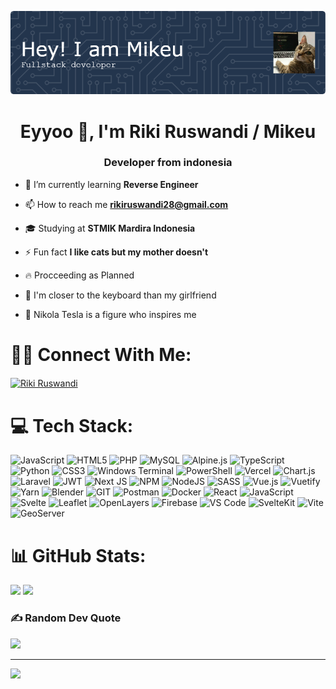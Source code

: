 ![Header](./github-header-image.png)
<h1 align="center">Eyyoo 👋, I'm Riki Ruswandi / Mikeu</h1>
<h3 align="center">Developer from indonesia</h3>

- 🌱 I’m currently learning **Reverse Engineer**

- 📫 How to reach me **rikiruswandi28@gmail.com**

- 🎓️ Studying at **STMIK Mardira Indonesia**

- ⚡ Fun fact **I like cats but my mother doesn't**

- 🔥 Procceeding as Planned

- 🤝 I'm closer to the keyboard than my girlfriend

- 🌈 Nikola Tesla is a figure who inspires me

# 🙌🏻 Connect With Me:
<p align="left">
<a href="https://linkedin.com/in/riki-ruswandi-b8a507190" target="blank"><img align="center" src="https://raw.githubusercontent.com/rahuldkjain/github-profile-readme-generator/master/src/images/icons/Social/linked-in-alt.svg" alt="Riki Ruswandi" height="30" width="40" /></a>
</p>

# 💻 Tech Stack:
![JavaScript](https://img.shields.io/badge/javascript-%23323330.svg?style=for-the-badge&logo=javascript&logoColor=%23F7DF1E) ![HTML5](https://img.shields.io/badge/html5-%23E34F26.svg?style=for-the-badge&logo=html5&logoColor=white) ![PHP](https://img.shields.io/badge/php-%23777BB4.svg?style=for-the-badge&logo=php&logoColor=white) ![MySQL](https://img.shields.io/badge/mysql-4479A1.svg?style=for-the-badge&logo=mysql&logoColor=white) ![Alpine.js](https://img.shields.io/badge/alpinejs-white.svg?style=for-the-badge&logo=alpinedotjs&logoColor=%238BC0D0) ![TypeScript](https://img.shields.io/badge/typescript-%23007ACC.svg?style=for-the-badge&logo=typescript&logoColor=white) ![Python](https://img.shields.io/badge/python-3670A0?style=for-the-badge&logo=python&logoColor=ffdd54) ![CSS3](https://img.shields.io/badge/css3-%231572B6.svg?style=for-the-badge&logo=css3&logoColor=white) ![Windows Terminal](https://img.shields.io/badge/Windows%20Terminal-%234D4D4D.svg?style=for-the-badge&logo=windows-terminal&logoColor=white) ![PowerShell](https://img.shields.io/badge/PowerShell-%235391FE.svg?style=for-the-badge&logo=powershell&logoColor=white) ![Vercel](https://img.shields.io/badge/vercel-%23000000.svg?style=for-the-badge&logo=vercel&logoColor=white) ![Chart.js](https://img.shields.io/badge/chart.js-F5788D.svg?style=for-the-badge&logo=chart.js&logoColor=white) ![Laravel](https://img.shields.io/badge/laravel-%23FF2D20.svg?style=for-the-badge&logo=laravel&logoColor=white) ![JWT](https://img.shields.io/badge/JWT-black?style=for-the-badge&logo=JSON%20web%20tokens) ![Next JS](https://img.shields.io/badge/Next-black?style=for-the-badge&logo=next.js&logoColor=white) ![NPM](https://img.shields.io/badge/NPM-%23CB3837.svg?style=for-the-badge&logo=npm&logoColor=white) ![NodeJS](https://img.shields.io/badge/node.js-6DA55F?style=for-the-badge&logo=node.js&logoColor=white) ![SASS](https://img.shields.io/badge/SASS-hotpink.svg?style=for-the-badge&logo=SASS&logoColor=white) ![Vue.js](https://img.shields.io/badge/vue.js-%2335495e.svg?style=for-the-badge&logo=vuedotjs&logoColor=%234FC08D) ![Vuetify](https://img.shields.io/badge/Vuetify-1867C0?style=for-the-badge&logo=vuetify&logoColor=AEDDFF) ![Yarn](https://img.shields.io/badge/yarn-%232C8EBB.svg?style=for-the-badge&logo=yarn&logoColor=white) ![Blender](https://img.shields.io/badge/blender-%23F5792A.svg?style=for-the-badge&logo=blender&logoColor=white) ![GIT](https://img.shields.io/badge/Git-fc6d26?style=for-the-badge&logo=git&logoColor=white) ![Postman](https://img.shields.io/badge/Postman-FF6C37?style=for-the-badge&logo=postman&logoColor=white) ![Docker](https://img.shields.io/badge/docker-%230db7ed.svg?style=for-the-badge&logo=docker&logoColor=white) ![React](https://img.shields.io/badge/react-%2320232a.svg?style=for-the-badge&logo=react&logoColor=%2361DAFB) ![JavaScript](https://img.shields.io/badge/-JavaScript-F7DF1E?logo=javascript&logoColor=black&style=flat-square) ![Svelte](https://img.shields.io/badge/-Svelte-FF3E00?logo=svelte&logoColor=white&style=flat-square) ![Leaflet](https://img.shields.io/badge/-Leaflet-199900?logo=leaflet&logoColor=white&style=flat-square) ![OpenLayers](https://img.shields.io/badge/-OpenLayers-1F6FEB?logo=openlayers&logoColor=white&style=flat-square) ![Firebase](https://img.shields.io/badge/-Firebase-FFCA28?logo=firebase&logoColor=black&style=flat-square) ![VS Code](https://img.shields.io/badge/-VS%20Code-007ACC?logo=visual-studio-code&logoColor=white&style=flat-square) ![SvelteKit](https://img.shields.io/badge/-SvelteKit-FF3E00?logo=svelte&logoColor=white&style=flat-square) ![Vite](https://img.shields.io/badge/-Vite-646CFF?logo=vite&logoColor=white&style=flat-square) ![GeoServer](https://img.shields.io/badge/-GeoServer-448CCB?style=flat-square)


 # 📊 GitHub Stats:

 ![](https://github-readme-streak-stats.herokuapp.com/?user=rikiruswandii&theme=dark&hide_border=false)
 ![](https://github-readme-stats.vercel.app/api?username=rikiruswandii&theme=dark&hide_border=false&include_all_commits=false&count_private=false)


### ✍️ Random Dev Quote
![](https://quotes-github-readme.vercel.app/api?type=horizontal&theme=radical)

---
[![](https://visitcount.itsvg.in/api?id=rikiruswandii&icon=0&color=0)](https://visitcount.itsvg.in)

<!-- Proudly created with GPRM ( https://gprm.itsvg.in ) -->